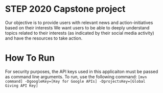 # STEP 2020 Capstone project

Our objective is to provide users with relevant news and action-initiatives based on their interests We want users to be able to deeply understand topics related to their interests (as indicated by their social media activity) and have the resources to take action.

# How To Run
For security purposes, the API keys used in this applicaiton must be passed as command line arguments.
To run, use the following command: 	`[mvn command] -DgoogleKey=[Key for Google APIs] -DprojectsKey=[Global Giving API Key]`

